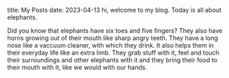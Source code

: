 title: My Posts
date: 2023-04-13
hi, welcome to my blog. Today is all about elephants.

Did you know that elephants have six toes and five fingers? 
They also have horns growing out of their mouth like sharp angry teeth. 
They have a long nose like a vaccuum cleaner, with which they drink. It also helps them in their everyday life like an extra limb. They grab stuff with it, feel and touch their surroundings and other elephants with it and they bring their food to their mouth with it, like we would with our hands.
